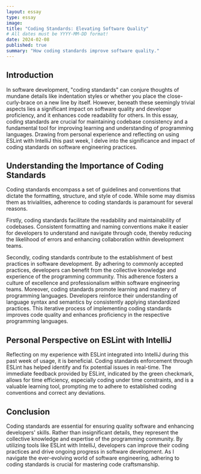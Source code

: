 ```yaml
---
layout: essay
type: essay
image: 
title: "Coding Standards: Elevating Software Quality"
# All dates must be YYYY-MM-DD format!
date: 2024-02-08
published: true
summary: "How coding standards improve software quality."
---
```


## Introduction

In software development, "coding standards" can conjure thoughts of mundane details like indentation styles or whether you place the close-curly-brace on a new line by itself. However, beneath these seemingly trivial aspects lies a significant impact on software quality and developer proficiency, and it enhances code readability for others. In this essay, coding standards are crucial for maintaining codebase consistency and a fundamental tool for improving learning and understanding of programming languages. Drawing from personal experience and reflecting on using ESLint with IntelliJ this past week, I delve into the significance and impact of coding standards on software engineering practices.

## Understanding the Importance of Coding Standards
Coding standards encompass a set of guidelines and conventions that dictate the formatting, structure, and style of code. While some may dismiss them as trivialities, adherence to coding standards is paramount for several reasons.

Firstly, coding standards facilitate the readability and maintainability of codebases. Consistent formatting and naming conventions make it easier for developers to understand and navigate through code, thereby reducing the likelihood of errors and enhancing collaboration within development teams.

Secondly, coding standards contribute to the establishment of best practices in software development. By adhering to commonly accepted practices, developers can benefit from the collective knowledge and experience of the programming community. This adherence fosters a culture of excellence and professionalism within software engineering teams. Moreover, coding standards promote learning and mastery of programming languages. Developers reinforce their understanding of language syntax and semantics by consistently applying standardized practices. This iterative process of implementing coding standards improves code quality and enhances proficiency in the respective programming languages.

## Personal Perspective on ESLint with IntelliJ
Reflecting on my experience with ESLint integrated into IntelliJ during this past week of usage, it is beneficial. Coding standards enforcement through ESLint has helped identify and fix potential issues in real-time. The immediate feedback provided by ESLint, indicated by the green checkmark, allows for time efficiency, especially coding under time constraints, and is a valuable learning tool, prompting me to adhere to established coding conventions and correct any deviations.

## Conclusion
Coding standards are essential for ensuring quality software and enhancing developers' skills. Rather than insignificant details, they represent the collective knowledge and expertise of the programming community. By utilizing tools like ESLint with IntelliJ, developers can improve their coding practices and drive ongoing progress in software development. As I navigate the ever-evolving world of software engineering, adhering to coding standards is crucial for mastering code craftsmanship.
